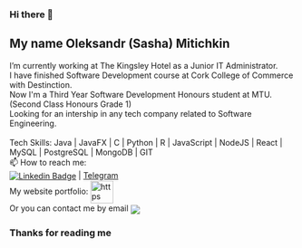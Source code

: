 ### Hi there 👋
## My name Oleksandr (Sasha) Mitichkin<br>
I’m currently working at The Kingsley Hotel as a Junior IT Administrator.<br>
I have finished Software Development course at Cork College of Commerce with Destinction.<br> 
Now I'm a Third Year Software Development Honours student at MTU. (Second Class Honours Grade 1)<br>
Looking for an intership in any tech company related to Software Engineering. <br><br>
Tech Skills:
Java |
JavaFX |
C |
Python |
R |
JavaScript |
NodeJS |
React |
MySQL |
PostgreSQL |
MongoDB |
GIT<br>
📫 How to reach me:<br>
<a href="https://www.linkedin.com/in/oleksandrmitichkin/" target="_blank"><img src="https://img.shields.io/badge/LinkedIn-0077B5?style=for-the-badge&logo=linkedin&logoColor=white" alt="Linkedin Badge" align="center"></a> | <a href="https://www.t.me/golden_parad1se">Telegram</a>
<br>
My website portfolio: <a href="https://www.omiti.net/"><img src="https://user-images.githubusercontent.com/25181517/192107854-765620d7-f909-4953-a6da-36e1ef69eea6.png" alt="https" align="center" height ="40px"></a>
<br>Or you can contact me by email <a href="mailto: infoformiti@gmail.com"> <img src="https://img.shields.io/badge/Gmail-D14836?style=for-the-badge&logo=gmail&logoColor=white" align="center"></a><br>

### Thanks for reading me




<!--
**oleksandrmiti/oleksandrmiti** is a ✨ _special_ ✨ repository because its `README.md` (this file) appears on your GitHub profile.

Here are some ideas to get you started:

- 🔭 I’m currently working on ...
- 🌱 I’m currently learning ...
- 👯 I’m looking to collaborate on ...
- 🤔 I’m looking for help with ...
- 💬 Ask me about ...
- 📫 How to reach me: ...
- 😄 Pronouns: ...
- ⚡ Fun fact: ...
-->

